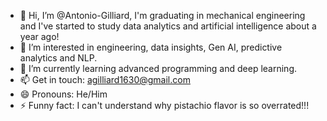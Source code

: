 - 👋 Hi, I’m @Antonio-Gilliard, I'm graduating in mechanical engineering and I've started to study data analytics and artificial intelligence about a year ago! 
- 👀 I’m interested in engineering, data insights, Gen AI, predictive analytics and NLP.
- 🌱 I’m currently learning advanced programming and deep learning.
- 📫 Get in touch: agilliard1630@gmail.com
- 😄 Pronouns: He/Him
- ⚡ Funny fact: I can't understand why pistachio flavor is so overrated!!!

<!---
Antonio-Gilliard/Antonio-Gilliard is a ✨ special ✨ repository because its `README.md` (this file) appears on your GitHub profile.
You can click the Preview link to take a look at your changes.
--->
